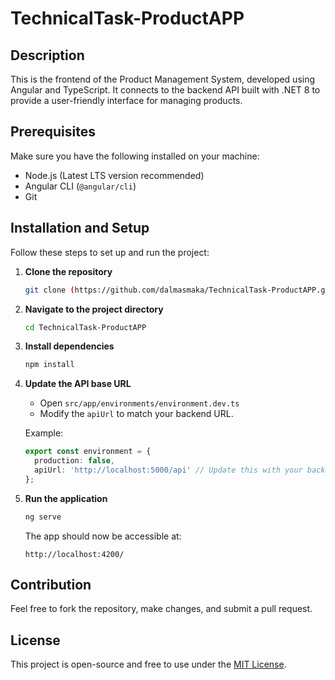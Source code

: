 # TechnicalTask-ProductAPP

## Description
This is the frontend of the Product Management System, developed using Angular and TypeScript. It connects to the backend API built with .NET 8 to provide a user-friendly interface for managing products.

## Prerequisites
Make sure you have the following installed on your machine:
- Node.js (Latest LTS version recommended)
- Angular CLI (`@angular/cli`)
- Git

## Installation and Setup
Follow these steps to set up and run the project:

1. **Clone the repository**
   ```sh
   git clone (https://github.com/dalmasmaka/TechnicalTask-ProductAPP.git)
   ```
2. **Navigate to the project directory**
   ```sh
   cd TechnicalTask-ProductAPP
   ```
3. **Install dependencies**
   ```sh
   npm install
   ```
4. **Update the API base URL**
   - Open `src/app/environments/environment.dev.ts`
   - Modify the `apiUrl` to match your backend URL.
   
   Example:
   ```ts
   export const environment = {
     production: false,
     apiUrl: 'http://localhost:5000/api' // Update this with your backend URL
   };
   ```
5. **Run the application**
   ```sh
   ng serve
   ```
   The app should now be accessible at:
   ```
   http://localhost:4200/
   ```

## Contribution
Feel free to fork the repository, make changes, and submit a pull request.

## License
This project is open-source and free to use under the [MIT License](LICENSE).

